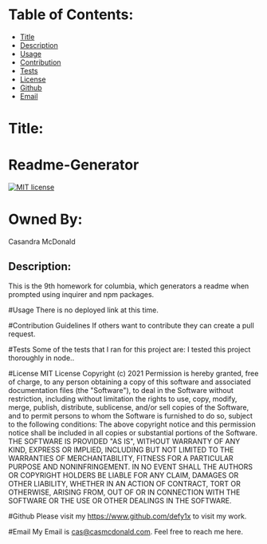 # Table of Contents:
* [Title](#Title)
* [Description](#Description)
* [Usage](#Usage)
* [Contribution](#Contribution)
* [Tests](#Tests)
* [License](#License)
* [Github](#Github)
* [Email](#Email)

# Title:
# Readme-Generator

[![MIT license](https://img.shields.io/badge/License-MIT-blue.svg)](https://lbesson.mit-license.org/)

# Owned By:
Casandra McDonald

## Description:
This is the 9th homework for columbia, which generators a readme when prompted using inquirer and npm packages.

#Usage
There is no deployed link at this time.

#Contribution Guidelines
If others want to contribute they can create a pull request.

#Tests
Some of the tests that I ran for this project are: I tested this project thoroughly in node..

#License
MIT License
Copyright (c) 2021
Permission is hereby granted, free of charge, to any person obtaining a copy of this software and associated documentation files (the "Software"), to deal in the Software without restriction, including without limitation the rights to use, copy, modify, merge, publish, distribute, sublicense, and/or sell copies of the Software, and to permit persons to whom the Software is furnished to do so, subject to the following conditions:
The above copyright notice and this permission notice shall be included in all copies or substantial portions of the Software.
THE SOFTWARE IS PROVIDED "AS IS", WITHOUT WARRANTY OF ANY KIND, EXPRESS OR IMPLIED, INCLUDING BUT NOT LIMITED TO THE WARRANTIES OF MERCHANTABILITY, FITNESS FOR A PARTICULAR PURPOSE AND NONINFRINGEMENT. IN NO EVENT SHALL THE AUTHORS OR COPYRIGHT HOLDERS BE LIABLE FOR ANY CLAIM, DAMAGES OR OTHER LIABILITY, WHETHER IN AN ACTION OF CONTRACT, TORT OR OTHERWISE, ARISING FROM, OUT OF OR IN CONNECTION WITH THE SOFTWARE OR THE USE OR OTHER DEALINGS IN THE SOFTWARE.

#Github
Please visit my https://www.github.com/defy1x to visit my work.

#Email
My Email is cas@casmcdonald.com. Feel free to reach me here.